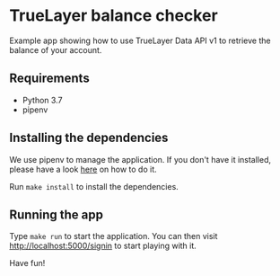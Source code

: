 # TrueLayer balance checker

Example app showing how to use TrueLayer Data API v1 to retrieve the balance of your account.

## Requirements

- Python 3.7
- pipenv

## Installing the dependencies

We use pipenv to manage the application. If you don't have it installed, please have a look [here](https://docs.pipenv.org/) on how to do it.

Run `make install` to install the dependencies.


## Running the app

Type `make run` to start the application. You can then visit [http://localhost:5000/signin]() to start playing with it.


Have fun!